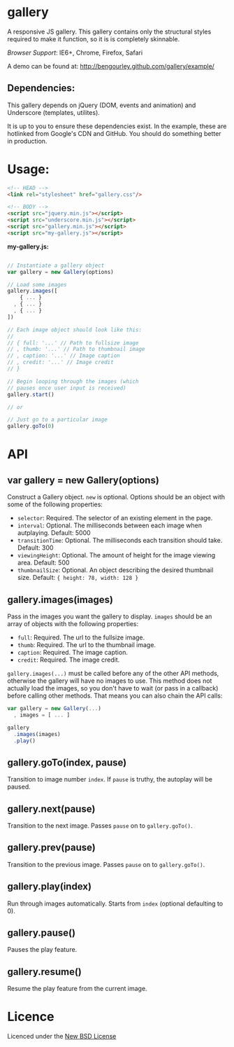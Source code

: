 gallery
=======

A responsive JS gallery. This gallery contains only the
structural styles required to make it function, so it is
is completely skinnable.

*Browser Support*: IE6+, Chrome, Firefox, Safari

A demo can be found at: http://bengourley.github.com/gallery/example/

## Dependencies:

This gallery depends on jQuery (DOM, events and animation) and Underscore
(templates, utilites).

It is up to you to ensure these dependencies exist. In the example, these are
hotlinked from Google's CDN and GitHub. You should do something better in
production.

# Usage:

```html
<!-- HEAD -->
<link rel="stylesheet" href="gallery.css"/>

<!-- BODY -->
<script src="jquery.min.js"></script>
<script src="underscore.min.js"></script>
<script src="gallery.min.js"></script>
<script src="my-gallery.js"></script>
```

**my-gallery.js:**
```js

// Instantiate a gallery object
var gallery = new Gallery(options)

// Load some images
gallery.images([
    { ... }
  , { ... }
  , { ... }
])

// Each image object should look like this:
//
// { full: '...' // Path to fullsize image
// , thumb: '...' // Path to thumbnail image
// , caption: '...' // Image caption
// , credit: '...' // Image credit
// }

// Begin looping through the images (which
// pauses once user input is received)
gallery.start()

// or

// Just go to a particular image
gallery.goTo(0)
```

# API

## var gallery = new Gallery(options)

Construct a Gallery object. `new` is optional. Options should be
an object with some of the following properties:

- `selector`: Required. The selector of an existing element in the page.
- `interval`: Optional. The milliseconds between each image when autplaying. Default: 5000
- `transitionTime`: Optional. The milliseconds each transition should take. Default: 300
- `viewingHeight`: Optional. The amount of height for the image viewing area. Default: 500
- `thumbnailSize`: Optional. An object describing the desired thumbnail size. Default: `{ height: 78, width: 128 }`


## gallery.images(images)

Pass in the images you want the gallery to display. `images` should be an
array of objects with the following properties:

- `full`: Required. The url to the fullsize image.
- `thumb`: Required. The url to the thumbnail image.
- `caption`: Required. The image caption.
- `credit`: Required. The image credit.

`gallery.images(...)` must be called before any of the other API methods, otherwise
the gallery will have no images to use. This method does not actually load the images,
so you don't have to wait (or pass in a callback) before calling other methods. That means
you can also chain the API calls:

```js
var gallery = new Gallery(...)
  , images = [ ... ]

gallery
  .images(images)
  .play()
```

## gallery.goTo(index, pause)

Transition to image number `index`. If `pause` is truthy,
the autoplay will be paused.

## gallery.next(pause)

Transition to the next image. Passes `pause` on to `gallery.goTo()`.

## gallery.prev(pause)

Transition to the previous image. Passes `pause` on to `gallery.goTo()`.

## gallery.play(index)

Run through images automatically. Starts from `index` (optional defaulting to 0).

## gallery.pause()

Pauses the play feature.

## gallery.resume()

Resume the play feature from the current image.

# Licence
Licenced under the [New BSD License](http://opensource.org/licenses/bsd-license.php)